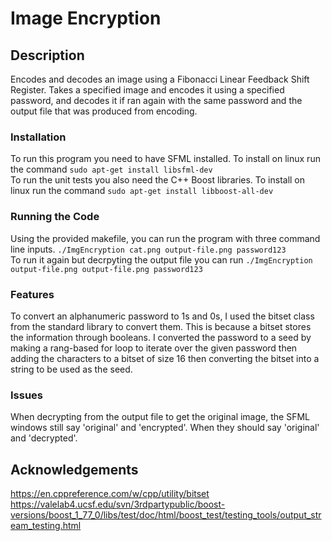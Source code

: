 # Image Encryption

## Description
Encodes and decodes an image using a Fibonacci Linear Feedback Shift Register. Takes a specified image and encodes it using a specified password, and decodes it if ran again with the same password and the output file that was produced from encoding.
### Installation
To run this program you need to have SFML installed. To install on linux run the command ```sudo apt-get install libsfml-dev``` <br>
To run the unit tests you also need the C++ Boost libraries. To install on linux run the command ```sudo apt-get install libboost-all-dev```
### Running the Code
Using the provided makefile, you can run the program with three command line inputs. ```./ImgEncryption cat.png output-file.png password123``` <br>
To run it again but decrpyting the output file you can run ```./ImgEncryption output-file.png output-file.png password123```
### Features
To convert an alphanumeric password to 1s and 0s, I used the bitset class from the standard library to convert them. This is because a bitset stores the information through booleans. I converted the password to a seed by making a rang-based for loop to iterate over the given password then adding the characters to a bitset of size 16 then converting the bitset into a string to be used as the seed.
### Issues
When decrypting from the output file to get the original image, the SFML windows still say 'original' and 'encrypted'. When they should say 'original' and 'decrypted'. 

## Acknowledgements
<https://en.cppreference.com/w/cpp/utility/bitset>
<https://valelab4.ucsf.edu/svn/3rdpartypublic/boost-versions/boost_1_77_0/libs/test/doc/html/boost_test/testing_tools/output_stream_testing.html>

